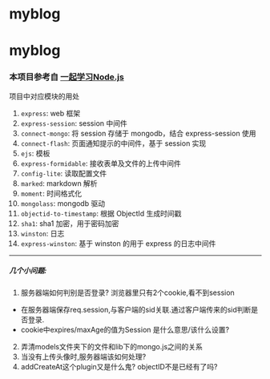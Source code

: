 # myblog
# myblog
### 本项目参考自 [一起学习Node.js](https://github.com/nswbmw/N-blog)
项目中对应模块的用处
1. `express`: web 框架
2. `express-session`: session 中间件
3. `connect-mongo`: 将 session 存储于 mongodb，结合 express-session 使用
4. `connect-flash`: 页面通知提示的中间件，基于 session 实现
5. `ejs`: 模板
6. `express-formidable`: 接收表单及文件的上传中间件
7. `config-lite`: 读取配置文件
8. `marked`: markdown 解析
9. `moment`: 时间格式化
10. `mongolass`: mongodb 驱动
11. `objectid-to-timestamp`: 根据 ObjectId 生成时间戳
12. `sha1`: sha1 加密，用于密码加密
13. `winston`: 日志
14. `express-winston`: 基于 winston 的用于 express 的日志中间件

---
##### 几个小问题:
1. 服务器端如何判别是否登录? 浏览器里只有2个cookie,看不到session
* 在服务器端保存req.session,与客户端的sid关联.通过客户端传来的sid判断是否登录.
* cookie中expires/maxAge的值为Session 是什么意思/该什么设置?
2. 弄清models文件夹下的文件和lib下的mongo.js之间的关系
3. 当没有上传头像时,服务器端该如何处理?
4. addCreateAt这个plugin又是什么鬼? objectID不是已经有了吗?
